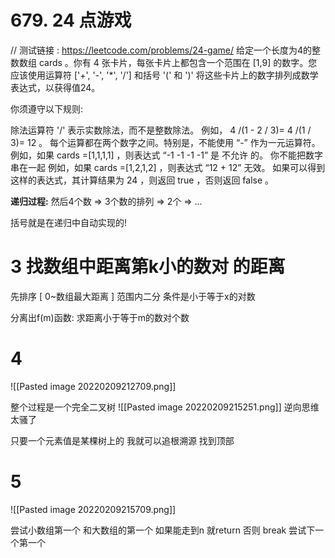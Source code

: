 # 679. 24 点游戏
// 测试链接 : https://leetcode.com/problems/24-game/
给定一个长度为4的整数数组 cards 。你有 4 张卡片，每张卡片上都包含一个范围在 [1,9] 的数字。您应该使用运算符 ['+', '-', '*', '/'] 和括号 '(' 和 ')' 将这些卡片上的数字排列成数学表达式，以获得值24。

你须遵守以下规则:

除法运算符 '/' 表示实数除法，而不是整数除法。
例如， 4 /(1 - 2 / 3)= 4 /(1 / 3)= 12 。
每个运算都在两个数字之间。特别是，不能使用 “-” 作为一元运算符。
例如，如果 cards =[1,1,1,1] ，则表达式 “-1 -1 -1 -1” 是 不允许 的。
你不能把数字串在一起
例如，如果 cards =[1,2,1,2] ，则表达式 “12 + 12” 无效。
如果可以得到这样的表达式，其计算结果为 24 ，则返回 true ，否则返回 false 。

**递归过程:**
然后4个数 => 3个数的排列 => 2个 => ...

括号就是在递归中自动实现的!




# 3 找数组中距离第k小的数对 的距离
先排序 [ 0~数组最大距离 ] 范围内二分 条件是小于等于x的对数

分离出f(m)函数: 求距离小于等于m的数对个数


# 4
![[Pasted image 20220209212709.png]]

整个过程是一个完全二叉树
![[Pasted image 20220209215251.png]]
逆向思维 太骚了 

只要一个元素值是某棵树上的 我就可以追根溯源 找到顶部


# 5
![[Pasted image 20220209215709.png]]


尝试小数组第一个 和大数组的第一个 
如果能走到n 就return
否则 break 尝试下一个第一个